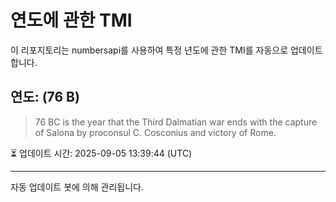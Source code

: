 
# 연도에 관한 TMI

이 리포지토리는 numbersapi를 사용하여 특정 년도에 관한 TMI를 자동으로 업데이트합니다.

## 연도: (76 B)
> 76 BC is the year that the Third Dalmatian war ends with the capture of Salona by proconsul C. Cosconius and victory of Rome.

⏳ 업데이트 시간: 2025-09-05 13:39:44 (UTC)

---
자동 업데이트 봇에 의해 관리됩니다.
